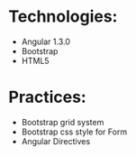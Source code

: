 Technologies: 
=============

- Angular 1.3.0
- Bootstrap
- HTML5

Practices:
==========

- Bootstrap grid system
- Bootstrap css style for Form
- Angular Directives